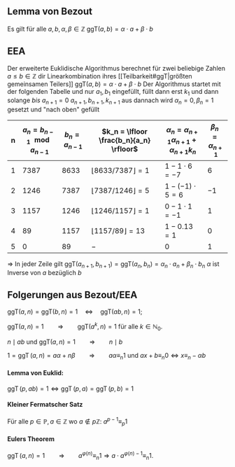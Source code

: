 ## Lemma von Bezout
Es gilt für alle $a, b, \alpha, \beta \in \mathbb{Z}$
$\text{ggT}(a, b) = \alpha \cdot a + \beta \cdot b$

## EEA
Der erweiterte Euklidische Algorithmus berechnet für zwei beliebige Zahlen $a \leq b \in \mathbb{Z}$ dir Linearkombination ihres [[Teilbarkeit#ggT|größten gemeinsamen Teilers]] $\text{ggT}(a, b) = \alpha \cdot a + \beta \cdot b$
Der Algorithmus startet mit der folgenden Tabelle und nur $a_1, b_1$ eingefüllt, 
	füllt dann erst $k_1$ und dann
	solange _bis_ $a_{n+1} =0$
		$a_{n+1}, b_{n+1}, k_{n+1}$ aus
	dannach wird $\alpha_n=0, \beta_n=1$ gesetzt und "nach oben" gefüllt 

| n   | $a_n = b_{n-1} \mod a_{n-1}$ | $b_n = a_{n-1}$ | $k_n = \lfloor \frac{b_n}{a_n} \rfloor$ | $\alpha_n = \alpha_{n+1} \alpha_{n+1} + \alpha_{n+1} k_n$ | $\beta_n = \alpha_{n+1}$ |
| --- | ---------------------------- | --------------- | --------------------------------------- | --------------------------------------------------------- | ------------------------ |
| 1   | $7387$                       | $8633$          | $\lfloor 8633 / 7387 \rfloor = 1$       | $1 - 1 \cdot 6 = -7$                                      | $6$                      |
| 2   | $1246$                       | $7387$          | $\lfloor 7387 / 1246 \rfloor = 5$       | $1 - (-1) \cdot 5 = 6$                                    | $-1$                     |
| 3   | $1157$                       | $1246$          | $\lfloor 1246 / 1157 \rfloor = 1$       | $0 - 1 \cdot 1 = -1$                                      | $1$                      |
| 4   | $89$                         | $1157$          | $\lfloor 1157 / 89 \rfloor = 13$        | $1 - 0.13 = 1$                                            | $0$                      |
| 5   | $0$                          | $89$            | $-$                                     | $0$                                                       | $1$                      |
⇒ In jeder Zeile gilt $\text{ggT}(a_{n+1}, b_{n+1}) = \text{ggT}(a_n, b_n) = \alpha_n \cdot a_n + \beta_n \cdot b_n$
$\alpha$ ist Inverse von $a$ bezüglich $b$

## Folgerungen aus Bezout/EEA
$\text{ggT}(a, n) = \text{ggT}(b, n) = 1 \quad \iff \quad \text{ggT}(ab, n) = 1;$

$\text{ggT}(a, n) = 1 \qquad\Rightarrow\qquad \text{ggT}(a^k, n) = 1$ für alle $k \in \mathbb{N}_0$.

$n \mid ab$ und $\text{ggT}(a, n) = 1 \qquad\Rightarrow\qquad n \mid b$

$1 = \operatorname{ggT}(a, n) = a\alpha + n\beta \qquad \Rightarrow\qquad a\alpha \equiv_n 1$ und $ax + b \equiv_n 0 \iff x \equiv_n -\alpha b$
#### Lemma von Euklid:
$\operatorname{ggT}(p, ab) = 1 \iff \operatorname{ggT}(p, a) = \operatorname{ggT}(p, b) = 1$
#### Kleiner Fermatscher Satz
Für alle $p\in\mathbb{P}, a\in\mathbb{Z}$ wo $a\notin p\mathbb{Z}$:
$a^{p-1} \equiv_p 1$
#### Eulers Theorem
$\operatorname{ggT}(a, n) = 1 \qquad\Rightarrow \qquad a^{\varphi(n)} \equiv_n 1 \Rightarrow a \cdot a^{\varphi(n)-1} \equiv_n 1.$
